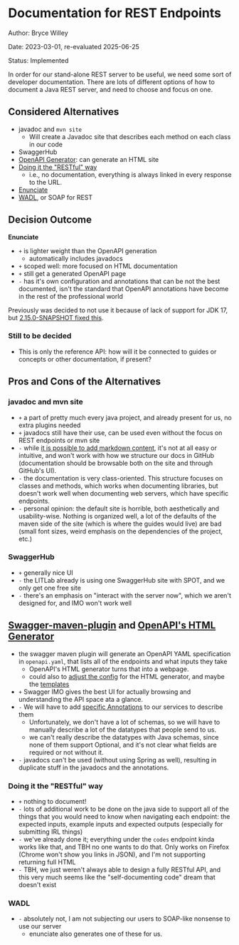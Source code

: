# Documentation for REST Endpoints

Author: Bryce Willey

Date: 2023-03-01, re-evaluated 2025-06-25

Status: Implemented

In order for our stand-alone REST server to be useful, we need some sort
of developer documentation. There are lots of different options of how to
document a Java REST server, and need to choose and focus on one.

## Considered Alternatives

* javadoc and `mvn site`
  * Will create a Javadoc site that describes each method on each class in our code
* SwaggerHub
* [OpenAPI Generator](https://openapi-generator.tech/): can generate an HTML site
* [Doing it the "RESTful" way](https://stackoverflow.com/a/1970020/11416267)
  * i.e., no documentation, everything is always linked in every response to the URL.
* [Enunciate](http://enunciate.webcohesion.com/)
* [WADL](https://stackoverflow.com/a/2294364/11416267), or SOAP for REST

## Decision Outcome

**Enunciate**

* `+` is lighter weight than the OpenAPI generation
    * automatically includes javadocs
* `+` scoped well: more focused on HTML documentation
* `+` still get a generated OpenAPI page
* `-` has it's own configuration and annotations that can be not the best documented, isn't the standard that OpenAPI annotations have become in the rest of the professional world

Previously was decided to not use it because of lack of support for JDK 17, but [2.15.0-SNAPSHOT fixed this](https://github.com/stoicflame/enunciate/issues/1087).

### Still to be decided

* This is only the reference API: how will it be connected to guides or concepts or other documentation, if present?

## Pros and Cons of the Alternatives

### javadoc and mvn site

* `+` a part of pretty much every java project, and already present for us, no extra plugins needed
* `+` javadocs still have their use, can be used even without the focus on REST endpoints or mvn site
* `-` while [it is possible to add markdown content](https://maven.apache.org/guides/mini/guide-site.html), it's not at all easy or intuitive, and won't work with how we structure our docs in GitHub (documentation should be browsable both on the site and through GitHub's UI).
* `-` the documentation is very class-oriented. This structure focuses on classes and methods, which works when documenting libraries, but doesn't work well when documenting web servers, which have specific endpoints.
* `-` personal opinion: the default site is horrible, both aesthetically and usability-wise. Nothing is organized well, a lot of the defaults of the maven side of the site (which is where the guides would live) are bad (small font sizes, weird emphasis on the dependencies of the project, etc.)

### SwaggerHub

* `+` generally nice UI
* `-` the LITLab already is using one SwaggerHub site with SPOT, and we only get one free site
* `-` there's an emphasis on "interact with the server now", which we aren't designed for, and IMO won't work well

## [Swagger-maven-plugin](https://github.com/swagger-api/swagger-core/tree/master/modules/swagger-maven-plugin) and [OpenAPI's HTML Generator](https://openapi-generator.tech/)

* the swagger maven plugin will generate an OpenAPI YAML specification in `openapi.yaml`, that lists all of the endpoints and what inputs they take
    * OpenAPI's HTML generator turns that into a webpage.
    * could also to [adjust the config](https://openapi-generator.tech/docs/generators/html2) for the HTML generator, and maybe the [templates](https://github.com/OpenAPITools/openapi-generator/tree/2458743257e4d722fc7b2fd051ddb9f0dab8582e/modules/openapi-generator/src/main/resources/htmlDocs2)
* `+` Swagger IMO gives the best UI for actually browsing and understanding the API space ata a glance.
* `-` We will have to add [specific Annotations](https://github.com/swagger-api/swagger-core/wiki/Swagger-2.X---Getting-started) to our services
  to describe them
    * Unfortunately, we don't have a lot of schemas, so we will have to manually describe
      a lot of the datatypes that people send to us.
    * we can't really describe the datatypes with Java schemas, since none of them support Optional, and it's not clear what fields are required
      or not without it.
* `-` javadocs can't be used (without using Spring as well), resulting in duplicate stuff in the javadocs and the annotations.

### Doing it the "RESTful" way

* `+` nothing to document!
* `-` lots of additional work to be done on the java side to support all of the things that you would need to know when navigating each endpoint: the expected inputs, example inputs and expected outputs (especially for submitting IRL things)
* `-` we've already done it; everything under the `codes` endpoint kinda works like that, and TBH no one wants to do that. Only works on Firefox (Chrome won't show you links in JSON), and I'm not supporting returning full HTML
* `-` TBH, we just weren't always able to design a fully RESTful API, and this very much seems like the "self-documenting code" dream that doesn't exist

### WADL

* `-` absolutely not, I am not subjecting our users to SOAP-like nonsense to use our server
    * enunciate also generates one of these for us.
